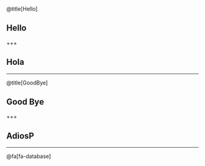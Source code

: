 @title[Hello]
## Hello

+++

## Hola

---
@title[GoodBye]
## Good Bye

+++

## AdiosP

---

@fa[fa-database]
